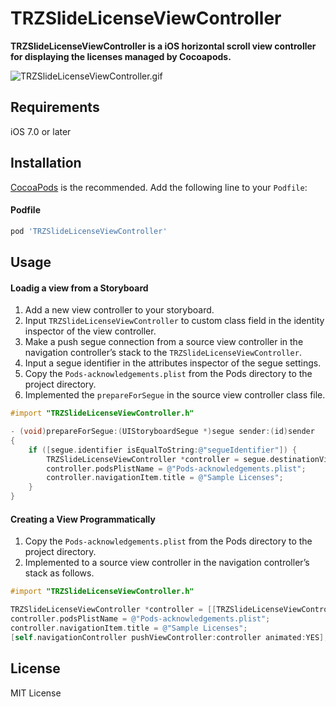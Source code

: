 # TRZSlideLicenseViewController


**TRZSlideLicenseViewController is a iOS horizontal scroll view controller for displaying the licenses managed by Cocoapods.**

![TRZSlideLicenseViewController.gif](ghassets/TRZSlideLicenseViewController.gif)

## Requirements

iOS 7.0 or later

## Installation

[CocoaPods](http://cocoapods.org) is the recommended. Add the following line to your `Podfile`:

#### Podfile

```ruby
pod 'TRZSlideLicenseViewController'
```

## Usage

#### Loadig a view from a Storyboard

1. Add a new view controller to your storyboard.
2. Input ``TRZSlideLicenseViewController`` to custom class field in the identity inspector of the view controller.
3. Make a push segue connection from a source view controller in the navigation controller’s stack to the ``TRZSlideLicenseViewController``.
4. Input a segue identifier in the attributes inspector of the segue settings.
5. Copy the ``Pods-acknowledgements.plist`` from the Pods directory to the project directory.
6. Implemented the ``prepareForSegue`` in the source view controller class file.

```objective-c
#import "TRZSlideLicenseViewController.h"
```

```objective-c
- (void)prepareForSegue:(UIStoryboardSegue *)segue sender:(id)sender
{
    if ([segue.identifier isEqualToString:@"segueIdentifier"]) {
        TRZSlideLicenseViewController *controller = segue.destinationViewController;
        controller.podsPlistName = @"Pods-acknowledgements.plist";
        controller.navigationItem.title = @"Sample Licenses";
    }
}

```

#### Creating a View Programmatically

1. Copy the ``Pods-acknowledgements.plist`` from the Pods directory to the project directory.
2. Implemented to a source view controller in the navigation controller’s stack as follows.

```objective-c
#import "TRZSlideLicenseViewController.h"
```

```objective-c
TRZSlideLicenseViewController *controller = [[TRZSlideLicenseViewController alloc] init];
controller.podsPlistName = @"Pods-acknowledgements.plist";
controller.navigationItem.title = @"Sample Licenses";
[self.navigationController pushViewController:controller animated:YES];
```

## License

MIT License



